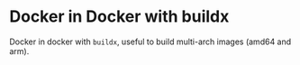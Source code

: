 # Docker in Docker with buildx
Docker in docker with `buildx`, useful to build multi-arch images (amd64 and arm).
